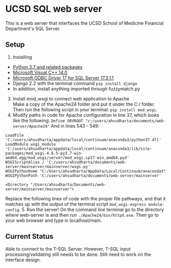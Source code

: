 # UCSD SQL web server
This is a web server that interfaces the UCSD School of Medicine 
Financial Department's SQL Server. 

## Setup 
1. Installing 
* [Python 3.7 and related packages](https://www.anaconda.com/distribution/)
* [Microsoft Visual C++ 14.0](https://visualstudio.microsoft.com/downloads/)
* [Microsoft ODBC Driver 17 for SQL Server 17.3.1.1](https://www.microsoft.com/en-us/download/confirmation.aspx?id=56567&6B49FDFB-8E5B-4B07-BC31-15695C5A2143=1)
* Django 2.2 with the terminal command `pip install django`
* In addition, install anything imported through fuzzymatch.py

3. Install mod_wsgi to connect web application to Apache  
Make a copy of the Apache24 folder and put it under the C:/ folder.
Then run the following script in your terminal: `pip install mod_wsgi`.
4. Modify paths in code for Apache configuration
In line 37, which looks like the following:
`Define SRVROOT "c:/users/ahsudharta/documents/web-server/Apache24"`
And in lines 543 - 549:
~~~
LoadFile 'C:/users/ahsudharta/appdata/local/continuum/anaconda3/python37.dll'
LoadModule wsgi_module 'C:/users/ahsudharta/appdata/local/continuum/anaconda3/lib/site-packages/mod_wsgi-4.6.5-py3.7-win-amd64.egg/mod_wsgi/server/mod_wsgi.cp37-win_amd64.pyd'
WSGIScriptAlias / 'C:/users/ahsudharta/documents/web-server/mainserver/mainserver/wsgi.py'
WSGIPythonHome "C:/Users/ahsudharta/AppData/Local/Continuum/anaconda3"
WSGIPythonPath 'C:/users/ahsudharta/documents/web-server/mainserver'

<Directory "/Users/ahsudharta/Documents/web-server/mainserver/mainserver">
~~~
Replace the following lines of code with the proper file pathways, and that it matches up with the output of the terminal script `mod_wsgi-express module-config`.
5. Run the server!
On the command line terminal go to the directory where web-server is and then run `./Apache24/bin/httpd.exe`. Then go to your web browser and type in localhost/main.

## Current Status
Able to connect to the T-SQL Server. However, T-SQL input processing/validating still needs to be done.
Still need to work on the interface design.

